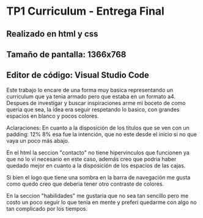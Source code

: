 # TP1 Curriculum - Entrega Final
## Realizado en html y css
## Tamaño de pantalla: 1366x768
## Editor de código: Visual Studio Code
  Este trabajo lo encare de una forma muy basica representando un curriculum que ya tenia armado pero que estaba en un formato a4. Despues de investigar y buscar inspiraciones arme mi boceto de como queria que sea, la idea era seguir respetando lo basico, con grandes espacios en blanco y pocos colores. 

  Aclaraciones:
En cuanto a la disposición de los titulos que se ven con un padding: 12% 8% esa fue la intención, que no este desde el inicio si no que vaya un poco más abajo.

En el html la seccion "contacto" no tiene hipervinculos que funcionen ya que no lo vi necesario en este caso, además creo que podria haber quedado mejor en cuanto a la disposición de los espacios de las cajas.

Si bien el logo que tiene una sombra en la barra de navegación me gusta como quedo creo que deberia tener otro contraste de colores.

En la seccion "habilidades" me gustaria que no sea tan sencillo pero me costo un poco seguir lo que tenia en mente y preferi quedarme con algo no tan complicado por los tiempos.


